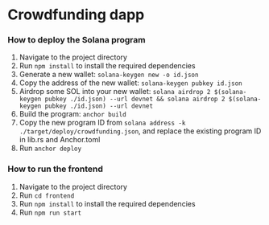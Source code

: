 # Crowdfunding dapp

### How to deploy the Solana program
1. Navigate to the project directory
2. Run `npm install` to install the required dependencies
3. Generate a new wallet: `solana-keygen new -o id.json`
4. Copy the address of the new wallet: `solana-keygen pubkey id.json`
5. Airdrop some SOL into your new wallet: `solana airdrop 2 $(solana-keygen pubkey ./id.json) --url devnet && solana airdrop 2 $(solana-keygen pubkey ./id.json) --url devnet`
6. Build the program: `anchor build`
7. Copy the new program ID from `solana address -k ./target/deploy/crowdfunding.json`, and replace the existing program ID in lib.rs and Anchor.toml
8. Run `anchor deploy`

### How to run the frontend
1. Navigate to the project directory
2. Run `cd frontend`
3. Run `npm install` to install the required dependencies
4. Run `npm run start`
